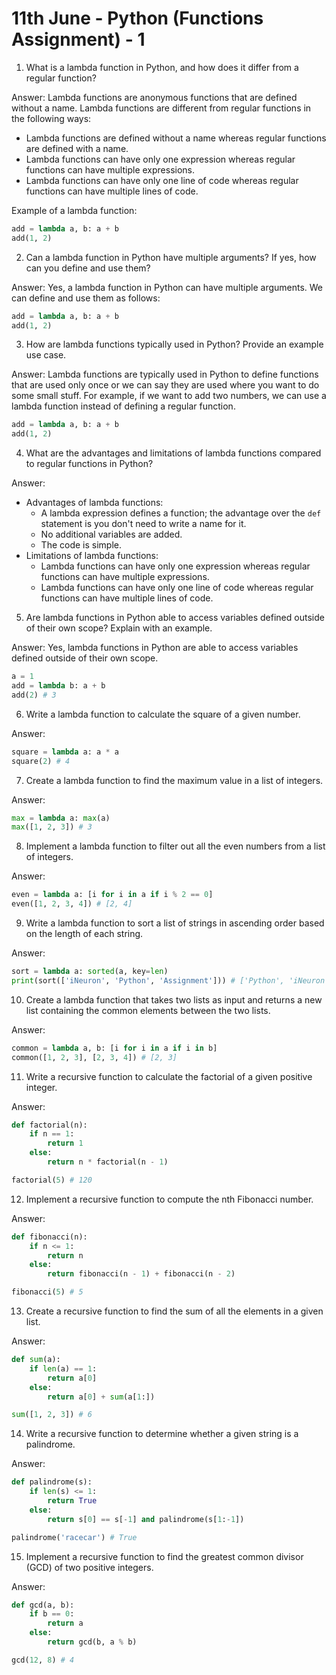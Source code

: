 # 11th June - Python (Functions Assignment) - 1

1. What is a lambda function in Python, and how does it differ from a regular function?

Answer: Lambda functions are anonymous functions that are defined without a name. Lambda functions are different from regular functions in the following ways:

- Lambda functions are defined without a name whereas regular functions are defined with a name.
- Lambda functions can have only one expression whereas regular functions can have multiple expressions.
- Lambda functions can have only one line of code whereas regular functions can have multiple lines of code.

Example of a lambda function:

```python
add = lambda a, b: a + b
add(1, 2)
```

2. Can a lambda function in Python have multiple arguments? If yes, how can you define and use them?

Answer: Yes, a lambda function in Python can have multiple arguments. We can define and use them as follows:

```python
add = lambda a, b: a + b
add(1, 2)
```

3. How are lambda functions typically used in Python? Provide an example use case.

Answer: Lambda functions are typically used in Python to define functions that are used only once or we can say they are used where you want to do some small stuff. For example, if we want to add two numbers, we can use a lambda function instead of defining a regular function.

```python
add = lambda a, b: a + b
add(1, 2)
```

4. What are the advantages and limitations of lambda functions compared to regular functions in Python?

Answer:
- Advantages of lambda functions:
    - A lambda expression defines a function; the advantage over the `def` statement is you don't need to write a name for it.
    - No additional variables are added.
    - The code is simple.
- Limitations of lambda functions:
    - Lambda functions can have only one expression whereas regular functions can have multiple expressions.
    - Lambda functions can have only one line of code whereas regular functions can have multiple lines of code.

5. Are lambda functions in Python able to access variables defined outside of their own scope? Explain with an example.

Answer: Yes, lambda functions in Python are able to access variables defined outside of their own scope.

```python
a = 1
add = lambda b: a + b
add(2) # 3
```

6. Write a lambda function to calculate the square of a given number.

Answer:

```python
square = lambda a: a * a
square(2) # 4
```

7. Create a lambda function to find the maximum value in a list of integers.

Answer:

```python
max = lambda a: max(a)
max([1, 2, 3]) # 3
```

8. Implement a lambda function to filter out all the even numbers from a list of integers.

Answer:

```python
even = lambda a: [i for i in a if i % 2 == 0]
even([1, 2, 3, 4]) # [2, 4]
```

9. Write a lambda function to sort a list of strings in ascending order based on the length of each string.

Answer:

```python
sort = lambda a: sorted(a, key=len)
print(sort(['iNeuron', 'Python', 'Assignment'])) # ['Python', 'iNeuron', 'Assignment']
```

10. Create a lambda function that takes two lists as input and returns a new list containing the common elements between the two lists.

Answer:

```python
common = lambda a, b: [i for i in a if i in b]
common([1, 2, 3], [2, 3, 4]) # [2, 3]
```

11. Write a recursive function to calculate the factorial of a given positive integer.

Answer:

```python
def factorial(n):
    if n == 1:
        return 1
    else:
        return n * factorial(n - 1)

factorial(5) # 120
```

12. Implement a recursive function to compute the nth Fibonacci number.

Answer:

```python
def fibonacci(n):
    if n <= 1:
        return n
    else:
        return fibonacci(n - 1) + fibonacci(n - 2)

fibonacci(5) # 5
```

13. Create a recursive function to find the sum of all the elements in a given list.

Answer:

```python
def sum(a):
    if len(a) == 1:
        return a[0]
    else:
        return a[0] + sum(a[1:])

sum([1, 2, 3]) # 6
```

14. Write a recursive function to determine whether a given string is a palindrome.

Answer:

```python
def palindrome(s):
    if len(s) <= 1:
        return True
    else:
        return s[0] == s[-1] and palindrome(s[1:-1])

palindrome('racecar') # True
```

15. Implement a recursive function to find the greatest common divisor (GCD) of two positive integers.

Answer:

```python
def gcd(a, b):
    if b == 0:
        return a
    else:
        return gcd(b, a % b)

gcd(12, 8) # 4